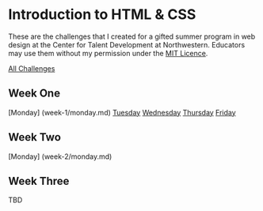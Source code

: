 # Introduction to HTML & CSS

These are the challenges that I created for a gifted summer program in web design at the Center for Talent Development at Northwestern. Educators may use them without my permission under the [MIT Licence](LICENSE).

[All Challenges](challenge_index.md)

## Week One

[Monday] (week-1/monday.md) [Tuesday](week-1/tuesday.md) [Wednesday](week-1/wednesday.md) [Thursday](week-1/thursday.md) [Friday](week-1/friday.md)

## Week Two

[Monday] (week-2/monday.md)

## Week Three

TBD
